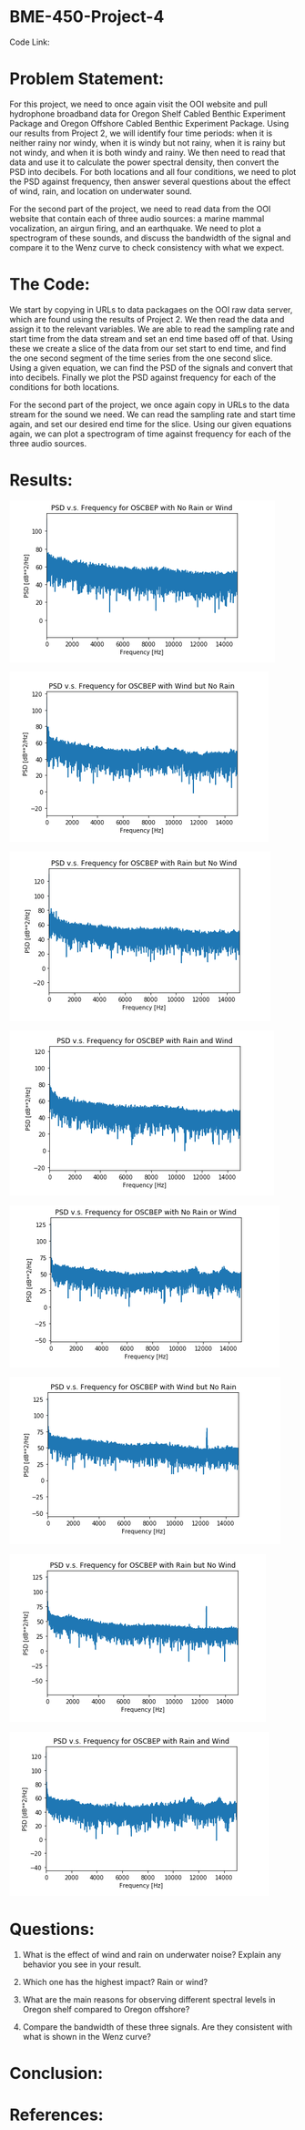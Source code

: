 # BME-450-Project-4

Code Link: 

# Problem Statement:

For this project, we need to once again visit the OOI website and pull hydrophone broadband data for Oregon Shelf Cabled Benthic Experiment Package and Oregon Offshore Cabled Benthic Experiment Package. Using our results from Project 2, we will identify four time periods: when it is neither rainy nor windy, when it is windy but not rainy, when it is rainy but not windy, and when it is both windy and rainy. We then need to read that data and use it to calculate the power spectral density, then convert the PSD into decibels. For both locations and all four conditions, we need to plot the PSD against frequency, then answer several questions about the effect of wind, rain, and location on underwater sound.

For the second part of the project, we need to read data from the OOI website that contain each of three audio sources: a marine mammal vocalization, an airgun firing, and an earthquake. We need to plot a spectrogram of these sounds, and discuss the bandwidth of the signal and compare it to the Wenz curve to check consistency with what we expect.

# The Code:

We start by copying in URLs to data packagaes on the OOI raw data server, which are found using the results of Project 2. We then read the data and assign it to the relevant variables. We are able to read the sampling rate and start time from the data stream and set an end time based off of that. Using these we create a slice of the data from our set start to end time, and find the one second segment of the time series from the one second slice. Using a given equation, we can find the PSD of the signals and convert that into decibels. Finally we plot the PSD against frequency for each of the conditions for both locations.

For the second part of the project, we once again copy in URLs to the data stream for the sound we need. We can read the sampling rate and start time again, and set our desired end time for the slice. Using our given equations again, we can plot a spectrogram of time against frequency for each of the three audio sources.

# Results:

![](BME450_Project_4_Fig_1.PNG)

![](BME450_Project_4_Fig_2.PNG)

![](BME450_Project_4_Fig_3.PNG)

![](BME450_Project_4_Fig_4.PNG)

![](BME450_Project_4_Fig_5.PNG)

![](BME450_Project_4_Fig_6.PNG)

![](BME450_Project_4_Fig_7.PNG)

![](BME450_Project_4_Fig_8.PNG)

# Questions:

1) What is the effect of wind and rain on underwater noise? Explain any behavior you see in your result.



2) Which one has the highest impact? Rain or wind?



3) What are the main reasons for observing different spectral levels in Oregon shelf compared to Oregon offshore?



4) Compare the bandwidth of these three signals. Are they consistent with what is shown in the Wenz curve?



# Conclusion:



# References:

